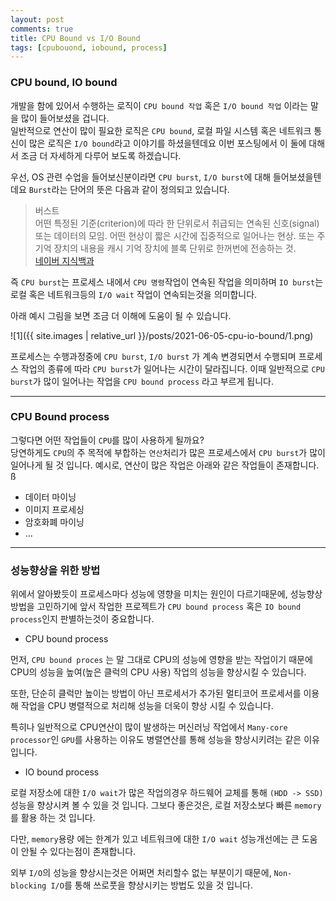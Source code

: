 ```yaml
---
layout: post
comments: true
title: CPU Bound vs I/O Bound
tags: [cpubouond, iobound, process]
---
```


### CPU bound, IO bound 

개발을 함에 있어서 수행하는 로직이 `CPU bound 작업` 혹은 `I/O bound 작업` 이라는 말을 많이 들어보셨을 겁니다.  
일반적으로 연산이 많이 필요한 로직은 `CPU bound`, 로컬 파일 시스템 혹은 네트워크 통신이 많은 로직은 `I/O bound`라고 이야기를 하셨을텐데요 이번 포스팅에서 이 둘에 대해서 조금 더 자세하게 다루어 보도록 하겠습니다.  

우선, OS 관련 수업을 들어보신분이라면 `CPU burst`, `I/O burst`에 대해 들어보셨을텐데요 `Burst`라는 단어의 뜻은 다음과 같이 정의되고 있습니다.

> 버스트  
> 어떤 특정된 기준(criterion)에 따라 한 단위로서 취급되는 연속된 신호(signal) 또는 데이터의 모임. 어떤 현상이 짧은 시간에 집중적으로 일어나는 현상. 또는 주기억 장치의 내용을 캐시 기억 장치에 블록 단위로 한꺼번에 전송하는 것.  
> [네이버 지식백과](https://terms.naver.com/entry.naver?docId=1590886&cid=50373&categoryId=50373)


즉 `CPU burst`는 프로세스 내에서 `CPU 명령`작업이 연속된 작업을 의미하며 `IO burst`는 로컬 혹은 네트워크등의 `I/O wait` 작업이 연속되는것을 의미합니다.  

아래 예시 그림을 보면 조금 더 이해에 도움이 될 수 있습니다.

![1]({{ site.images | relative_url }}/posts/2021-06-05-cpu-io-bound/1.png)   

프로세스는 수행과정중에 `CPU burst`, `I/O burst` 가 계속 변경되면서 수행되며 프로세스 작업의 종류에 따라 `CPU burst`가 일어나는 시간이 달라집니다. 이때 일반적으로 `CPU burst`가 많이 일어나는 작업을 `CPU bound process` 라고 부르게 됩니다.

---
### CPU Bound process

그렇다면 어떤 작업들이 `CPU`를 많이 사용하게 될까요?  
당연하게도 `CPU`의 주 목적에 부합하는 `연산`처리가 많은 프로세스에서 `CPU burst`가 많이 일어나게 될 것 입니다. 예시로, 연산이 많은 작업은 아래와 같은 작업들이 존재합니다. ß

- 데이터 마이닝
- 이미지 프로세싱
- 암호화폐 마이닝
- ...

---

### 성능향상을 위한 방법

위에서 알아봤듯이 프로세스마다 성능에 영향을 미치는 원인이 다르기때문에, 성능향상 방법을 고민하기에 앞서 작업한 프로젝트가 `CPU bound process` 혹은 `IO bound process`인지 판별하는것이 중요합니다.  

- CPU bound process

먼저, `CPU bound proces` 는 말 그대로 CPU의 성능에 영향을 받는 작업이기 때문에 CPU의 성능을 높여(높은 클럭의 CPU 사용) 작업의 성능을 향상시킬 수 있습니다.  

또한, 단순히 클럭만 높이는 방법이 아닌 프로세서가 추가된 멀티코어 프로세서를 이용해 작업을 CPU 병렬적으로 처리해 성능을 더욱이 향상 시킬 수 있습니다.   

특히나 일반적으로 CPU연산이 많이 발생하는 머신러닝 작업에서 `Many-core processor`인 `GPU`를 사용하는 이유도 병렬연산를 통해 성능을 향상시키려는 같은 이유 입니다.  

- IO bound process

로컬 저장소에 대한 `I/O wait`가 많은 작업의경우 하드웨어 교체를 통해 `(HDD -> SSD)` 성능을 향상시켜 볼 수 있을 것 입니다. 그보다 좋은것은, 로컬 저장소보다 빠른 `memory`를 활용 하는 것 입니다. 

다만, `memory`용량 에는 한계가 있고 네트워크에 대한 `I/O wait` 성능개선에는 큰 도움이 안될 수 있다는점이 존재합니다.  

외부 `I/O`의 성능을 향상시는것은 어쩌면 처리할수 없는 부분이기 때문에, `Non-blocking I/O`를 통해 쓰로풋을 향상시키는 방법도 있을 것 입니다.









